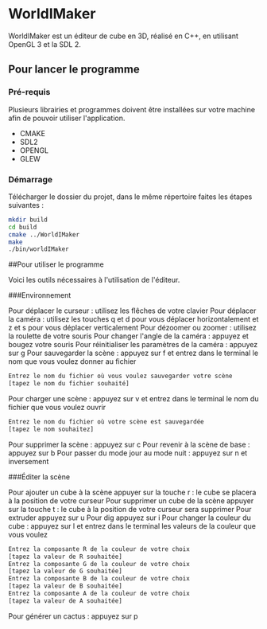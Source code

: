 # WorldIMaker

WorldIMaker est un éditeur de cube en 3D, réalisé en C++, en utilisant OpenGL 3 et la SDL 2. 

## Pour lancer le programme

### Pré-requis 

Plusieurs librairies et programmes doivent être installées sur votre machine afin de pouvoir utiliser l'application. 

- CMAKE
- SDL2
- OPENGL 
- GLEW 

### Démarrage 

Télécharger le dossier du projet, dans le même répertoire faites les étapes suivantes : 

```bash
mkdir build
cd build
cmake ../WorldIMaker
make
./bin/worldIMaker
```
##Pour utiliser le programme

Voici les outils nécessaires à l'utilisation de l'éditeur.

###Environnement 

Pour déplacer le curseur : utilisez les flêches de votre clavier
Pour déplacer la caméra : utilisez les touches q et d pour vous déplacer horizontalement et z et s pour vous déplacer verticalement
Pour dézoomer ou zoomer : utilisez la roulette de votre souris
Pour changer l'angle de la caméra : appuyez et bougez votre souris
Pour réinitialiser les paramètres de la caméra : appuyez sur g
Pour sauvegarder la scène : appuyez sur f et entrez dans le terminal le nom que vous voulez donner au fichier
```bash
Entrez le nom du fichier où vous voulez sauvegarder votre scène
[tapez le nom du fichier souhaité]
```
Pour charger une scène : appuyez sur v et entrez dans le terminal le nom du fichier que vous voulez ouvrir
```bash
Entrez le nom du fichier où votre scène est sauvegardée
[tapez le nom souhaitez]
```
Pour supprimer la scène : appuyez sur c
Pour revenir à la scène de base : appuyez sur b
Pour passer du mode jour au mode nuit : appuyez sur n et inversement

###Éditer la scène

Pour ajouter un cube à la scène appuyer sur la touche r : le cube se placera à la position de votre curseur
Pour supprimer un cube de la scène appuyer sur la touche t : le cube à la position de votre curseur sera supprimer
Pour extruder appuyez sur u
Pour dig appuyez sur i
Pour changer la couleur du cube : appuyez sur l et entrez dans le terminal les valeurs de la couleur que vous voulez
```bash
Entrez la composante R de la couleur de votre choix
[tapez la valeur de R souhaitée]
Entrez la composante G de la couleur de votre choix
[tapez la valeur de G souhaitée]
Entrez la composante B de la couleur de votre choix
[tapez la valeur de B souhaitée]
Entrez la composante A de la couleur de votre choix
[tapez la valeur de A souhaitée]
```
Pour générer un cactus : appuyez sur p